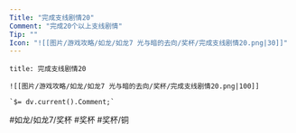 ```yaml
---
Title: "完成支线剧情20"
Comment: "完成20个以上支线剧情"
Tip: ""
Icon: "![[图片/游戏攻略/如龙/如龙7 光与暗的去向/奖杯/完成支线剧情20.png|30]]"
---
```

```ad-common-bronze-trophy
title: 完成支线剧情20

![[图片/游戏攻略/如龙/如龙7 光与暗的去向/奖杯/完成支线剧情20.png|100]]

`$= dv.current().Comment;`

```

#如龙/如龙7/奖杯 #奖杯 #奖杯/铜
